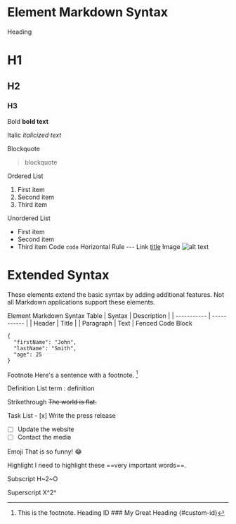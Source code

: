 
# Element	Markdown Syntax

Heading
  # H1
  ## H2
  ### H3

Bold
  **bold text**

Italic
  *italicized text*

Blockquote
  > blockquote

Ordered List
  1. First item
  2. Second item
  3. Third item

Unordered List
  - First item
  - Second item
  - Third item
Code	`code`
Horizontal Rule	---
Link	[title](https://www.example.com)
Image	![alt text](image.jpg)


# Extended Syntax
  These elements extend the basic syntax by adding additional features. Not all Markdown applications support these elements.

Element	Markdown Syntax
Table
  | Syntax | Description |
  | ----------- | ----------- |
  | Header | Title |
  | Paragraph | Text |
Fenced Code Block
  ```
  {
    "firstName": "John",
    "lastName": "Smith",
    "age": 25
  }
  ```

Footnote
  Here's a sentence with a footnote. [^1]
  [^1]: This is the footnote.
  Heading ID	### My Great Heading {#custom-id}

Definition List
  term
  : definition

Strikethrough
  ~~The world is flat.~~

Task List
	- [x] Write the press release
  - [ ] Update the website
  - [ ] Contact the media

Emoji
  That is so funny! :joy:

Highlight
	I need to highlight these ==very important words==.

Subscript
  H~2~O

Superscript
  X^2^